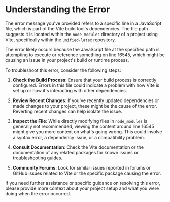 # Understanding the Error

The error message you've provided refers to a specific line in a JavaScript file, which is part of the Vite build tool's dependencies. The file path suggests it is located within the `node_modules` directory of a project using Vite, specifically within the `unified-latex` repository.

The error likely occurs because the JavaScript file at the specified path is attempting to execute or reference something on line 16545, which might be causing an issue in your project's build or runtime process.

To troubleshoot this error, consider the following steps:

1. **Check the Build Process**: Ensure that your build process is correctly configured. Errors in this file could indicate a problem with how Vite is set up or how it's interacting with other dependencies.

2. **Review Recent Changes**: If you've recently updated dependencies or made changes to your project, these might be the cause of the error. Reverting recent changes can help isolate the issue.

3. **Inspect the File**: While directly modifying files in `node_modules` is generally not recommended, viewing the content around line 16545 might give you more context on what's going wrong. This could involve a syntax error, a dependency issue, or a compatibility problem.

4. **Consult Documentation**: Check the Vite documentation or the documentation of any related packages for known issues or troubleshooting guides.

5. **Community Forums**: Look for similar issues reported in forums or GitHub issues related to Vite or the specific package causing the error.

If you need further assistance or specific guidance on resolving this error, please provide more context about your project setup and what you were doing when the error occurred.

